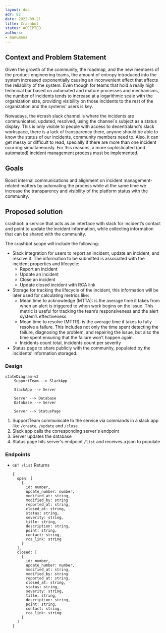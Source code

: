 ```yaml
---
layout: doc
adr: 82
date: 2022-09-21
title: Crashbot
status: ACCEPTED
authors:
- manumena
---
```


## Context and Problem Statement

Given the growth of the community, the roadmap, and the new members of the product-engineering teams, the amount of entropy introduced into the system increased exponentially causing an inconvenient effect that affects the reliability of the system. Even though for teams that hold a really high technical bar based on automated and mature processes and mechanisms, the number of incidents tends to increase at a logarithmic scale with the organization size, providing visibility on those incidents to the rest of the organization and the systems’ users is key.

Nowadays, the #crash slack channel is where the incidents are communicated, updated, resolved, using the channel`s subject as a status display. This is only visible to people with access to decentraland's slack workspace, there is a lack of transparency there, anyone should be able to know the status of our incidents, community members need to. Also, it can get messy or difficult to read, specially if there are more than one incident ocurring simultaneously. For this reasons, a more sophisticated (and automated) incident management process must be implemented.

## Goals

Boost internal communications and alignment on incident management-related matters by automating the process while at the same time we increase the transparency and visibility of the platform status with the community.

## Proposed solution

crashbot: a service that acts as an interface with slack for incident’s contact and point to update the incident information, while collecting information that can be shared with the community.

The crashbot scope will include the following:

- Slack integration for users to report an incident, update an incident, and resolve it. The information to be submitted is associated with the incident properties and lifecycle:
    - Report an incident
    - Update an incident
    - Close an incident
    - Update closed incident with RCA link
- Storage for tracking the lifecycle of the incident, this information will be later used for calculating metrics like:
    - Mean time to acknowledge (MTTA): is the average time it takes from when an alert is triggered to when work begins on the issue. This metric is useful for tracking the team’s responsiveness and the alert system’s effectiveness
    - Mean time to resolve (MTTR): is the average time it takes to fully resolve a failure. This includes not only the time spent detecting the failure, diagnosing the problem, and repairing the issue, but also the time spent ensuring that the failure won’t happen again.
    - Incidents count total, incidents count per severity
- Status page to share publicly with the community, populated by the incidents’ information storaged.

### Design
```mermaid
stateDiagram-v2
    SupportTeam --> SlackApp
    
    SlackApp --> Server
    
    Server --> Database
    Database --> Server

    Server --> StatusPage
```

1. SupportTeam communicate to the service via commands in a slack app like `/create`, `/update` and `/close`.
2. Slack app calls the corresponding server's endpoint
3. Server updates the database
4. Status page hits server's endpoint `/list` and receives a json to populate

### Endpoints

- `GET /list` Returns
  ```
  {
    open: [
      {
        id: number,
        update_number: number,
        modified_at: string,
        modified_by: string
        reported_at: string,
        closed_at: string,
        status: string,
        severity: string,
        title: string,
        description: string,
        point: string,
        contact: string,
        rca_link: string
      }
    ],
    closed: [
      {
        id: number,
        update_number: number,
        modified_at: string,
        modified_by: string
        reported_at: string,
        closed_at: string,
        status: string,
        severity: string,
        title: string,
        description: string,
        point: string,
        contact: string,
        rca_link: string
      }
    ]
  }
  ```
